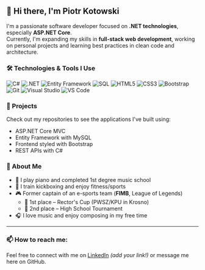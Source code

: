 ## 👋 Hi there, I'm Piotr Kotowski

I'm a passionate software developer focused on **.NET technologies**, especially **ASP.NET Core**.  
Currently, I'm expanding my skills in **full-stack web development**, working on personal projects and learning best practices in clean code and architecture.

### 🛠️ Technologies & Tools I Use

![C#](https://img.shields.io/badge/C%23-239120?style=for-the-badge&logo=csharp&logoColor=white)
![.NET](https://img.shields.io/badge/.NET-512BD4?style=for-the-badge&logo=dotnet&logoColor=white)
![Entity Framework](https://img.shields.io/badge/Entity%20Framework-6DB33F?style=for-the-badge&logo=dotnet&logoColor=white)
![SQL](https://img.shields.io/badge/SQL-4479A1?style=for-the-badge&logo=mysql&logoColor=white)
![HTML5](https://img.shields.io/badge/HTML5-E34F26?style=for-the-badge&logo=html5&logoColor=white)
![CSS3](https://img.shields.io/badge/CSS3-1572B6?style=for-the-badge&logo=css3&logoColor=white)
![Bootstrap](https://img.shields.io/badge/Bootstrap-7952B3?style=for-the-badge&logo=bootstrap&logoColor=white)
![Git](https://img.shields.io/badge/Git-F05032?style=for-the-badge&logo=git&logoColor=white)
![Visual Studio](https://img.shields.io/badge/Visual%20Studio-5C2D91?style=for-the-badge&logo=visualstudio&logoColor=white)
![VS Code](https://img.shields.io/badge/VS%20Code-007ACC?style=for-the-badge&logo=visualstudiocode&logoColor=white)

### 🚀 Projects

Check out my repositories to see the applications I've built using:
- ASP.NET Core MVC
- Entity Framework with MySQL
- Frontend styled with Bootstrap
- REST APIs with C#

### 🎯 About Me

- 🎹 I play piano and completed 1st degree music school  
- 🥋 I train kickboxing and enjoy fitness/sports  
- 🎮 Former captain of an e-sports team (**FIMB**, League of Legends)  
  - 🥇 1st place – Rector's Cup (PWSZ/KPU in Krosno)  
  - 🥈 2nd place – High School Tournament  
- 🎧 I love music and enjoy composing in my free time

---

### 📫 How to reach me:

Feel free to connect with me on [LinkedIn](https://www.linkedin.com) *(add your link!)* or message me here on GitHub.
